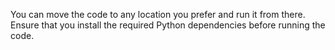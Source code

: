 You can move the code to any location you prefer and run it from there.
Ensure that you install the required Python dependencies before running the code.
